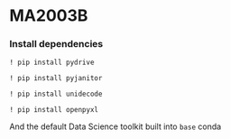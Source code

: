 # MA2003B

### Install dependencies

`! pip install pydrive`

`! pip install pyjanitor`

`! pip install unidecode`

`! pip install openpyxl`


And the default Data Science toolkit built into `base` conda
